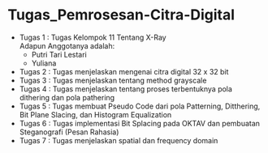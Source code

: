 # Tugas_Pemrosesan-Citra-Digital
- Tugas 1 : Tugas Kelompok 11 Tentang X-Ray 
  <br>Adapun Anggotanya adalah:
  - Putri Tari Lestari
  - Yuliana
- Tugas 2 : Tugas menjelaskan mengenai citra digital 32 x 32 bit
- Tugas 3 : Tugas menjelaskan tentang method grayscale
- Tugas 4 : Tugas menjelaskan tentang proses terbentuknya pola dithering dan pola pathering
- Tugas 5 : Tugas membuat Pseudo Code dari pola Patterning, Ditthering, Bit Plane Slacing, dan Histogram Equalization
- Tugas 6 : Tugas implementasi Bit Splacing pada OKTAV dan pembuatan Steganografi (Pesan Rahasia)
- Tugas 7 : Tugas menjelaskan spatial dan frequency domain 
